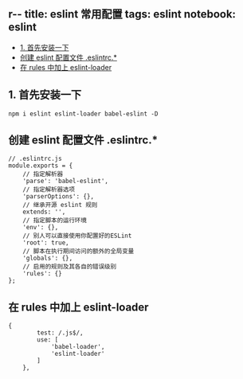 r--
title: eslint 常用配置
tags: eslint
notebook: eslint
---

<!-- TOC -->

- [1. 首先安装一下](#1-首先安装一下)
- [创建 eslint 配置文件 .eslintrc.*](#创建-eslint-配置文件-eslintrc)
- [在 rules 中加上 eslint-loader](#在-rules-中加上-eslint-loader)

<!-- /TOC -->

## 1. 首先安装一下
```
npm i eslint eslint-loader babel-eslint -D
```

## 创建 eslint 配置文件 .eslintrc.*
```
// .eslintrc.js
module.exports = {
    // 指定解析器
    'parse': 'babel-eslint',
    // 指定解析器选项
    'parserOptions': {},
    // 继承开源 eslint 规则
    extends: '',
    // 指定脚本的运行环境
    'env': {},
    // 别人可以直接使用你配置好的ESLint
    'root': true,
    // 脚本在执行期间访问的额外的全局变量
    'globals': {},
    // 启用的规则及其各自的错误级别
    'rules': {}
};
```
## 在 rules 中加上 eslint-loader
```
{
        test: /.js$/,
        use: [
            'babel-loader',
            'eslint-loader'
        ]
    },
```

